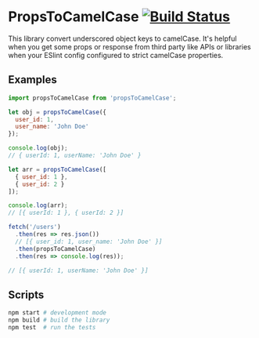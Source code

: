 # PropsToCamelCase [![Build Status](https://travis-ci.org/tn/props-to-camelcase.svg?branch=master)](https://travis-ci.org/tn/props-to-camelcase)

This library convert underscored object keys to camelCase.
It's helpful when you get some props or response from third party like APIs or libraries when your ESlint config configured to strict camelCase properties.

## Examples

```javascript
import propsToCamelCase from 'propsToCamelCase';

let obj = propsToCamelCase({
  user_id: 1,
  user_name: 'John Doe'
});

console.log(obj);
// { userId: 1, userName: 'John Doe' }
```

```javascript
let arr = propsToCamelCase([
  { user_id: 1 },
  { user_id: 2 }
]);

console.log(arr);
// [{ userId: 1 }, { userId: 2 }]
```

```javascript
fetch('/users')
  .then(res => res.json())
  // [{ user_id: 1, user_name: 'John Doe' }]
  .then(propsToCamelCase)
  .then(res => console.log(res));

// [{ userId: 1, userName: 'John Doe' }]
```

## Scripts
```bash
npm start # development mode
npm build # build the library
npm test  # run the tests
```
